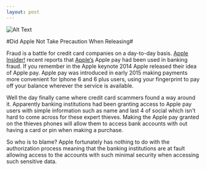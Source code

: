 ```yaml
---
layout: post
---
```


![Alt Text](http://media3.s-nbcnews.com/i/newscms/2014_37/658171/apple_pay1_8fe48a00c0915c6f520d8c9d6e6ea66d.jpg)

#Did Apple Not Take Precaution When Releasing#


Fraud is a battle for credit card companies on a day-to-day basis.  [Apple Insider!](http://appleinsider.com/articles/15/03/02/banks-scrambling-to-combat-apple-pay-identity-fraud---report) recent reports that [Apple’s](http://Apple.com) Apple pay had been used in banking fraud. If you remember in the Apple keynote 2014 Apple released their idea of Apple pay. Apple pay was introduced in early 2015 making payments more convenient for Iphone 6 and 6 plus users, using your fingerprint to pay off your balance wherever the service is available. 

Well the day finally came where credit card scammers found a way around it. Apparently banking institutions had been granting access to Apple pay users with simple information such as name and last 4 of social which isn’t hard to come across for these expert thieves. Making the Apple pay granted on the thieves phones will allow them to access bank accounts with out having a card or pin when making a purchase.  

So who is to blame? Apple fortunately has nothing to do with the authorization process meaning that the banking institutions are at fault allowing access to the accounts with such minimal security when accessing such sensitive data.
